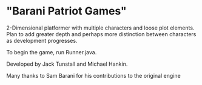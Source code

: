 "Barani Patriot Games"
===================
2-Dimensional platformer with multiple characters and loose plot elements. Plan to add greater depth and perhaps more distinction between characters as development progresses.

To begin the game, run Runner.java.

Developed by Jack Tunstall and Michael Hankin. 

Many thanks to Sam Barani for his contributions to the original engine
